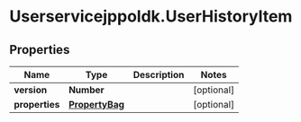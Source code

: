 # Userservicejppoldk.UserHistoryItem

## Properties
Name | Type | Description | Notes
------------ | ------------- | ------------- | -------------
**version** | **Number** |  | [optional] 
**properties** | [**PropertyBag**](PropertyBag.md) |  | [optional] 


